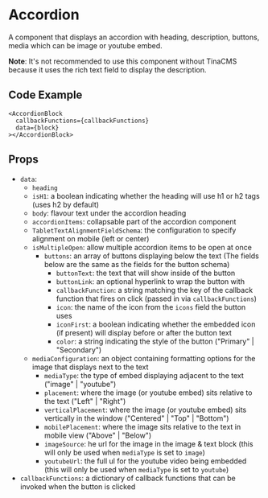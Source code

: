 # Accordion

A component that displays an accordion with heading, description, buttons, media which can be image or youtube embed.

**Note**: It's not recommended to use this component without TinaCMS because it uses the rich text field to display the description.

## Code Example

```tsx
<AccordionBlock
  callbackFunctions={callbackFunctions}
  data={block}
></AccordionBlock>
```

## Props

- `data`:
  - `heading`
  - `isH1`: a boolean indicating whether the heading will use h1 or h2 tags (uses h2 by default)
  - `body`: flavour text under the accordion heading
  - `accordionItems`: collapsable part of the accordion component
  - `TabletTextAlignmentFieldSchema`: the configuration to specify alignment on mobile (left or center)
  - `isMultipleOpen`: allow multiple accordion items to be open at once
    - `buttons`: an array of buttons displaying below the text (The fields below are the same as the fields for the button schema)
      - `buttonText`: the text that will show inside of the button
      - `buttonLink`: an optional hyperlink to wrap the button with
      - `callbackFunction`: a string matching the key of the callback function that fires on click (passed in via `callbackFunctions`)
      - `icon`: the name of the icon from the `icons` field the button uses
      - `iconFirst`: a boolean indicating whether the embedded icon (if present) will display before or after the button text
      - `color`: a string indicating the style of the button ("Primary" | "Secondary")
  - `mediaConfiguration`: an object containing formatting options for the image that displays next to the text
    - `mediaType`: the type of embed displaying adjacent to the text ("image" | "youtube")
    - `placement`: where the image (or youtube embed) sits relative to the text ("Left" | "Right")
    - `verticalPlacement`: where the image (or youtube embed) sits vertically in the window ("Centered" | "Top" | "Bottom")
    - `mobilePlacement`: where the image sits relative to the text in mobile view ("Above" | "Below")
    - `imageSource`: he url for the image in the image & text block (this will only be used when `mediaType` is set to `image`)
    - `youtubeUrl`: the full ul for the youtube video being embedded (this will only be used when `mediaType` is set to `youtube`)
- `callbackFunctions`: a dictionary of callback functions that can be invoked when the button is clicked




